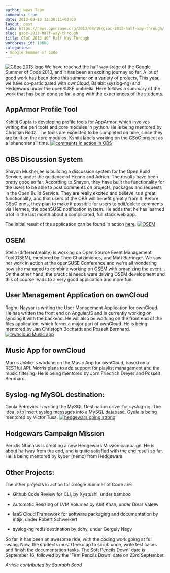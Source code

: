 ```yaml
---
author: News Team
comments: true
date: 2013-08-19 12:30:11+00:00
layout: post
link: https://news.opensuse.org/2013/08/19/gsoc-2013-half-way-through/
slug: gsoc-2013-half-way-through
title: GSoC 2013 â€“ Half Way Through
wordpress_id: 16688
categories:
- Google Summer of Code
---
```


[![GSoc 2013 logo](//news.opensuse.org/wp-content/uploads/2013/08/GSoc-2013-logo-image00.jpg)](//news.opensuse.org/wp-content/uploads/2013/08/GSoc-2013-logo-image00.jpg)
We have reached the half way stage of the Google Summer of Code 2013, and it has been an exciting journey so far. A lot of good work has been done this summer on a variety of projects. This year, we have co-participated with ownCloud, Balabit (syslog-ng) and Hedgewars under the openSUSE umbrella. Here follows a summary of the work that has been done so far, along with the experiences of the students.


## AppArmor Profile Tool


Kshitij Gupta is developing profile tools for AppArmor, which involves writing the perl tools and core modules in python. He is being mentored by Christian Boltz. The tools are expected to be completed on time, since they are built on the core modules. Kshitij labels working on the GSoC project as a 'phenomenal' time.
[![comments in action in OBS](//news.opensuse.org/wp-content/uploads/2013/08/comments-1-300x115.png)](//news.opensuse.org/wp-content/uploads/2013/08/comments-1.png)


## OBS Discussion System


Shayon Mukherjee is building a discussion system for the Open Build Service, under the guidance of Henne and Adrian. The results have been pretty good so far. According to Shayon, they have built the functionality for the users to be able to post comments on projects, packages and requests in the Open Build Service. They are really excited and believe its a great functionality, and that users of the OBS will benefit greatly from it. Before GSoC ends, they plan to make it possible for users to edit/delete comments via Hermes, the openSUSE notification system. He adds that he has learned a lot in the last month about a complicated, full stack web app.

The initial result of the application can be found in action [here](https://build.opensuse.org/project/comments/openSUSE:Factory).
[![OSEM](//news.opensuse.org/wp-content/uploads/2013/08/OSEM-300x130.png)](//news.opensuse.org/wp-content/uploads/2013/08/OSEM.png)


## OSEM


Stella (differentreality) is working on Open Source Event Management Tool(OSEM), mentored by Theo Chatzimichos, and Matt Barringer. We saw her work in action at the openSUSE Conference and we're all wondering how she managed to combine working on OSEM with organizing the event... On the other hand, the practical needs were driving OSEM development and this of course leads to a very good application and more fun.


## User Management Application on ownCloud


Raghu Nayyar is writing the User Management Application for ownCloud. He has written the front end on AngularJS and is currently working on syncing it with the backend. He will also be working on the front end of the files application, which forms a major part of ownCloud. He is being mentored by Jan Christoph Bochardt and Posselt Bernhard.
[![owncloud Music app](//news.opensuse.org/wp-content/uploads/2013/08/owncloud.png)](//news.opensuse.org/wp-content/uploads/2013/08/owncloud.png)


## Music App for ownCloud


Morris Jobke is working on the Music App for ownCloud, based on a RESTful API. Morris plans to add support for playlist management and the music filtering. He is being mentored by Jorn Friedrich Dreyer and Posselt Bernhard.


## Syslog-ng MySQL destination:


Gyula Petrovics is writing the MySQL Destination driver for syslog-ng. The idea is to insert syslog messages into a MySQL database. Gyula is being mentored by Victor Tusa.
[![hedgewars going strong](//news.opensuse.org/wp-content/uploads/2013/08/hedgewars.png)](//news.opensuse.org/wp-content/uploads/2013/08/hedgewars.png)


## Hedgewars Campaign Mission


Periklis Ntanasis is creating a new Hedgewars Mission campaign. He is about halfway from the end, and is quite satisfied with the end result so far. He is being mentored by kyber (nemo) from Hedgewars


## Other Projects:


The other projects in action for Google Summer of Code are:



	
  * Github Code Review for CLI, by Xystushi, under bamboo

	
  * Automatic Resizing of LVM Volumes by Akif Khan, under Dinar Valeev

	
  * IaaS Cloud Framework for software packaging and documentation by intijk, under Robert Schweikert

	
  * syslog-ng redis destination by tichy, under Gergely Nagy


So far, it has been an awesome ride, with the coding work going at full swing. Now, the students must Geeko up to scrub code, write test cases and finish the documentation tasks. The Soft Pencils Down' date is September 16, followed by the 'Firm Pencils Down' date on 23rd September.

_Article contributed by Saurabh Sood_
